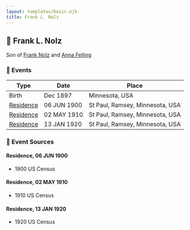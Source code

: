 ```yaml
---
layout: templates/basic.njk
title: Frank L. Nolz
---
```

## 🔵 Frank L. Nolz

Son of [Frank Nolz](/people/6/61628928) and [Anna Felling](/people/1/1735561)

### 📆 Events

Type | Date | Place
------ | ------ | ------
Birth | Dec 1897 | Minnesota, USA
[Residence](#event-9b462c99-49d0-44f2-9ec1-d6e59d936dc2) | 06 JUN 1900 | St Paul, Ramsey, Minnesota, USA
[Residence](#event-a0e41a3e-557f-4bb6-a2e5-8de5d24d833f) | 02 MAY 1910 | St Paul, Ramsey, Minnesota, USA
[Residence](#event-bb44f871-01e2-4265-ab64-e5a1455230cc) | 13 JAN 1920 | St Paul, Ramsey, Minnesota, USA

### 📰 Event Sources

#### <a id="event-9b462c99-49d0-44f2-9ec1-d6e59d936dc2"></a> Residence, 06 JUN 1900
* 1900 US Census

#### <a id="event-a0e41a3e-557f-4bb6-a2e5-8de5d24d833f"></a> Residence, 02 MAY 1910
* 1910 US Census

#### <a id="event-bb44f871-01e2-4265-ab64-e5a1455230cc"></a> Residence, 13 JAN 1920
* 1920 US Census
